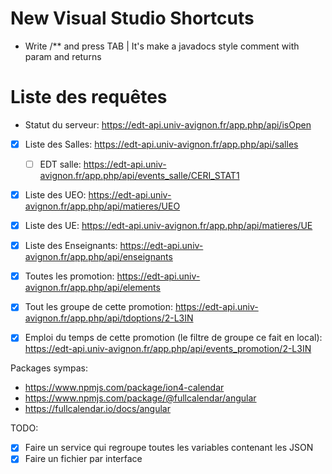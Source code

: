 # New Visual Studio Shortcuts

* Write /** and press TAB | It's make a javadocs style comment with param and returns

# Liste des requêtes

* Statut du serveur: https://edt-api.univ-avignon.fr/app.php/api/isOpen

- [x] Liste des Salles: https://edt-api.univ-avignon.fr/app.php/api/salles
  - [ ] EDT salle: https://edt-api.univ-avignon.fr/app.php/api/events_salle/CERI_STAT1
- [x] Liste des UEO: https://edt-api.univ-avignon.fr/app.php/api/matieres/UEO
- [x] Liste des UE: https://edt-api.univ-avignon.fr/app.php/api/matieres/UE
- [x] Liste des Enseignants: https://edt-api.univ-avignon.fr/app.php/api/enseignants

- [x] Toutes les promotion: https://edt-api.univ-avignon.fr/app.php/api/elements
- [x] Tout les groupe de cette promotion: https://edt-api.univ-avignon.fr/app.php/api/tdoptions/2-L3IN
- [x] Emploi du temps de cette promotion (le filtre de groupe ce fait en local): https://edt-api.univ-avignon.fr/app.php/api/events_promotion/2-L3IN

Packages sympas:

* https://www.npmjs.com/package/ion4-calendar
* https://www.npmjs.com/package/@fullcalendar/angular
* https://fullcalendar.io/docs/angular

TODO:

- [x] Faire un service qui regroupe toutes les variables contenant les JSON
- [x] Faire un fichier par interface